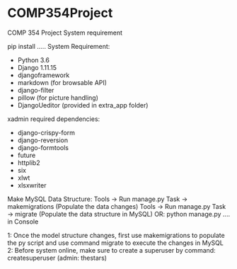 # COMP354Project
COMP 354 Project 
System requirement

pip install .....
System Requirement:
* Python 3.6
* Django 1.11.15
* djangoframework
* markdown (for browsable API)
* django-filter
* pillow (for picture handling)
* DjangoUeditor (provided in extra_app folder)

xadmin required dependencies:
* django-crispy-form
* django-reversion
* django-formtools
* future
* httplib2
* six
* xlwt 
* xlsxwriter

Make MySQL Data Structure:
Tools -> Run manage.py Task -> makemigrations (Populate the data changes)
Tools -> Run manage.py Task -> migrate (Populate the data structure in MySQL)
OR: python manage.py .... in Console

1: Once the model structure changes, first use makemigrations to populate the py script and
use command migrate to execute the changes in MySQL
2: Before system online, make sure to create a superuser by command: createsuperuser
(admin: thestars)

